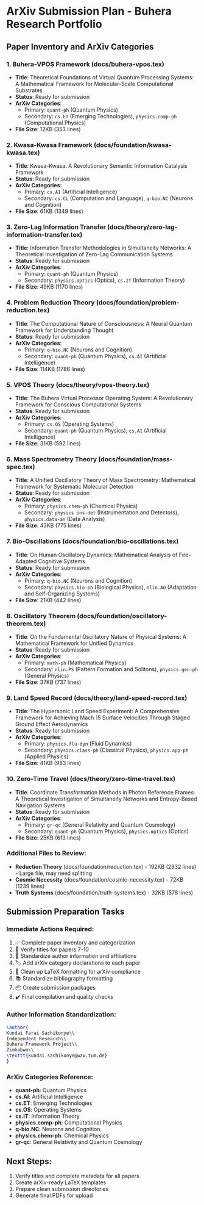 # ArXiv Submission Plan - Buhera Research Portfolio

## Paper Inventory and ArXiv Categories

### 1. **Buhera-VPOS Framework** (docs/buhera-vpos.tex)
- **Title**: Theoretical Foundations of Virtual Quantum Processing Systems: A Mathematical Framework for Molecular-Scale Computational Substrates
- **Status**: Ready for submission
- **ArXiv Categories**: 
  - Primary: `quant-ph` (Quantum Physics)
  - Secondary: `cs.ET` (Emerging Technologies), `physics.comp-ph` (Computational Physics)
- **File Size**: 12KB (353 lines)

### 2. **Kwasa-Kwasa Framework** (docs/foundation/kwasa-kwasa.tex)
- **Title**: Kwasa-Kwasa: A Revolutionary Semantic Information Catalysis Framework
- **Status**: Ready for submission 
- **ArXiv Categories**:
  - Primary: `cs.AI` (Artificial Intelligence)
  - Secondary: `cs.CL` (Computation and Language), `q-bio.NC` (Neurons and Cognition)
- **File Size**: 61KB (1349 lines)

### 3. **Zero-Lag Information Transfer** (docs/theory/zero-lag-information-transfer.tex)
- **Title**: Information Transfer Methodologies in Simultaneity Networks: A Theoretical Investigation of Zero-Lag Communication Systems
- **Status**: Ready for submission
- **ArXiv Categories**:
  - Primary: `quant-ph` (Quantum Physics)
  - Secondary: `physics.optics` (Optics), `cs.IT` (Information Theory)
- **File Size**: 49KB (1170 lines)

### 4. **Problem Reduction Theory** (docs/foundation/problem-reduction.tex)
- **Title**: The Computational Nature of Consciousness: A Neural Quantum Framework for Understanding Thought
- **Status**: Ready for submission
- **ArXiv Categories**:
  - Primary: `q-bio.NC` (Neurons and Cognition)
  - Secondary: `quant-ph` (Quantum Physics), `cs.AI` (Artificial Intelligence)
- **File Size**: 114KB (1786 lines)

### 5. **VPOS Theory** (docs/theory/vpos-theory.tex)
- **Title**: The Buhera Virtual Processor Operating System: A Revolutionary Framework for Conscious Computational Systems
- **Status**: Ready for submission
- **ArXiv Categories**:
  - Primary: `cs.OS` (Operating Systems)
  - Secondary: `quant-ph` (Quantum Physics), `cs.AI` (Artificial Intelligence)
- **File Size**: 31KB (592 lines)

### 6. **Mass Spectrometry Theory** (docs/foundation/mass-spec.tex)
- **Title**: A Unified Oscillatory Theory of Mass Spectrometry: Mathematical Framework for Systematic Molecular Detection
- **Status**: Ready for submission
- **ArXiv Categories**:
  - Primary: `physics.chem-ph` (Chemical Physics)
  - Secondary: `physics.ins-det` (Instrumentation and Detectors), `physics.data-an` (Data Analysis)
- **File Size**: 43KB (775 lines)

### 7. **Bio-Oscillations** (docs/foundation/bio-oscillations.tex)
- **Title**: On Human Oscillatory Dynamics: Mathematical Analysis of Fire-Adapted Cognitive Systems
- **Status**: Ready for submission
- **ArXiv Categories**: 
  - Primary: `q-bio.NC` (Neurons and Cognition)
  - Secondary: `physics.bio-ph` (Biological Physics), `nlin.AO` (Adaptation and Self-Organizing Systems)
- **File Size**: 21KB (442 lines)

### 8. **Oscillatory Theorem** (docs/foundation/oscillatory-theorem.tex)
- **Title**: On the Fundamental Oscillatory Nature of Physical Systems: A Mathematical Framework for Unified Dynamics
- **Status**: Ready for submission
- **ArXiv Categories**: 
  - Primary: `math-ph` (Mathematical Physics)
  - Secondary: `nlin.PS` (Pattern Formation and Solitons), `physics.gen-ph` (General Physics)
- **File Size**: 37KB (737 lines)

### 9. **Land Speed Record** (docs/theory/land-speed-record.tex)
- **Title**: The Hypersonic Land Speed Experiment: A Comprehensive Framework for Achieving Mach 15 Surface Velocities Through Staged Ground Effect Aerodynamics
- **Status**: Ready for submission
- **ArXiv Categories**: 
  - Primary: `physics.flu-dyn` (Fluid Dynamics)
  - Secondary: `physics.class-ph` (Classical Physics), `physics.app-ph` (Applied Physics)
- **File Size**: 41KB (983 lines)

### 10. **Zero-Time Travel** (docs/theory/zero-time-travel.tex)
- **Title**: Coordinate Transformation Methods in Photon Reference Frames: A Theoretical Investigation of Simultaneity Networks and Entropy-Based Navigation Systems
- **Status**: Ready for submission
- **ArXiv Categories**: 
  - Primary: `gr-qc` (General Relativity and Quantum Cosmology)
  - Secondary: `quant-ph` (Quantum Physics), `physics.optics` (Optics)
- **File Size**: 25KB (613 lines)

### Additional Files to Review:
- **Reduction Theory** (docs/foundation/reduction.tex) - 192KB (2932 lines) - Large file, may need splitting
- **Cosmic Necessity** (docs/foundation/cosmic-necessity.tex) - 72KB (1239 lines)
- **Truth Systems** (docs/foundation/truth-systems.tex) - 32KB (578 lines)

## Submission Preparation Tasks

### Immediate Actions Required:
1. ✅ Complete paper inventory and categorization
2. 🔄 Verify titles for papers 7-10
3. 📝 Standardize author information and affiliations
4. 🏷️ Add arXiv category declarations to each paper
5. 🧹 Clean up LaTeX formatting for arXiv compliance
6. 📚 Standardize bibliography formatting
7. 📦 Create submission packages
8. ✔️ Final compilation and quality checks

### Author Information Standardization:
```latex
\author{
Kundai Farai Sachikonye\\
Independent Research\\
Buhera Framework Project\\
Zimbabwe\\
\texttt{kundai.sachikonye@wzw.tum.de}
}
```

### ArXiv Categories Reference:
- **quant-ph**: Quantum Physics
- **cs.AI**: Artificial Intelligence  
- **cs.ET**: Emerging Technologies
- **cs.OS**: Operating Systems
- **cs.IT**: Information Theory
- **physics.comp-ph**: Computational Physics
- **q-bio.NC**: Neurons and Cognition
- **physics.chem-ph**: Chemical Physics
- **gr-qc**: General Relativity and Quantum Cosmology

## Next Steps:
1. Verify titles and complete metadata for all papers
2. Create arXiv-ready LaTeX templates
3. Prepare clean submission directories
4. Generate final PDFs for upload 